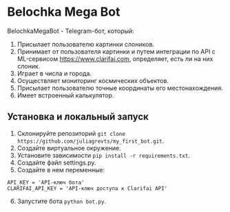 # Belochka Mega Bot

BelochkaMegaBot - Telegram-бот, который:
1. Присылает пользователю картинки слоников.
2. Принимает от пользователя картинки и путем интеграции по API c ML-сервисом https://www.clarifai.com, определяет, есть ли на них слоник.
3. Играет в числа и города.
4. Осуществляет мониторинг космических объектов.
5. Присылает пользователю точные координаты его местонахождения.
6. Имеет встроенный калькулятор.


## Установка и локальный запуск

1. Склонируйте репозиторий `git clone https://github.com/juliagrevts/my_first_bot.git`.
2. Создайте виртуальное окружение.
3. Установите зависимости `pip install -r requirements.txt`.
4. Создайте файл settings.py.
5. Создайте в нем переменные:
```
API_KEY = 'API-ключ бота'
CLARIFAI_API_KEY = 'API-ключ доступа к Clarifai API'
```
6. Запустите бота `python bot.py`.
